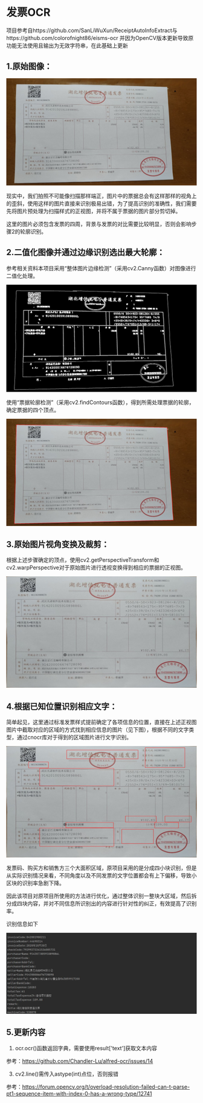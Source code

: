 # 发票OCR

项目参考自https://github.com/SanLiWuXun/ReceiptAutoInfoExtract与https://github.com/colorofnight86/eisms-ocr
并因为OpenCV版本更新导致原功能无法使用且输出为无效字符串，在此基础上更新

## 1.原始图像：
![](images/test.jpg)

现实中，我们拍照不可能像扫描那样端正，图片中的票据总会有这样那样的视角上的歪斜，使用这样的图片直接来识别极易出错，为了提高识别的准确性，我们需要先将图片预处理为扫描样式的正视图，并将不属于票据的图片部分剪切掉。

这里的图片必须包含发票的四周，背景与发票的对比需要比较明显，否则会影响步骤2的轮廓识别。

## 2.二值化图像并通过边缘识别选出最大轮廓：
参考相关资料本项目采用“整体图片边缘检测”（采用cv2.Canny函数）对图像进行二值化处理。

![](images/binary.jpg)

使用“票据轮廓检测”（采用cv2.findContours函数），得到所需处理票据的轮廓，确定票据的四个顶点。

![](images/outline.jpg)

## 3.原始图片视角变换及裁剪：

根据上述步骤确定的顶点，使用cv2.getPerspectiveTransform和cv2.warpPerspective对于原始图片进行透视变换得到相应的票据的正视图。

![](images/block.jpg)

## 4.根据已知位置识别相应文字：

简单起见，这里通过标准发票样式提前确定了各项信息的位置，直接在上述正视图图片中截取对应的区域的方式找到相应信息的图片（见下图），根据不同的文字类型，通过cnocr库对于得到的区域图片进行文字识别。

![](images/result.jpg)

发票码、购买方和销售方三个大面积区域，原项目采用的是分成四小块识别，但是从实际识别情况来看，不同角度以及不同发票的文字位置都会有上下偏移，导致小区块的识别率急剧下降。

因此该项目对原项目所使用的方法进行优化，通过整体识别一整块大区域，然后拆分成四块内容，并对不同信息所识别出的内容进行针对性的纠正，有效提高了识别率。

识别信息如下

![](images/cnocrResults.jpg)

## 5.更新内容

1. ocr.ocr()函数返回字典，需要使用result['text']获取文本内容
   
参考：https://github.com/Chandler-Lu/alfred-ocr/issues/14

3. cv2.line()需传入astype(int)点位，否则报错
   
参考：https://forum.opencv.org/t/overload-resolution-failed-can-t-parse-pt1-sequence-item-with-index-0-has-a-wrong-type/12741
